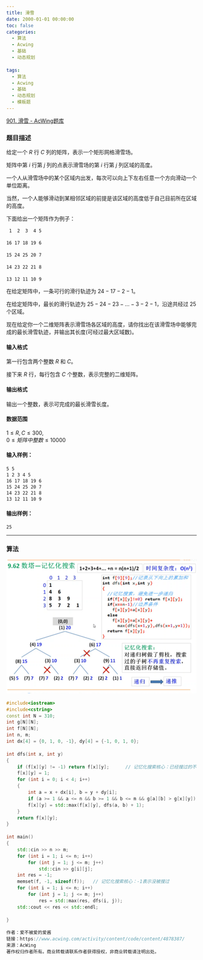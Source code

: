 ```yaml
---
title: 滑雪
date: 2000-01-01 00:00:00
toc: false
categories:
  - 算法
  - Acwing
  - 基础
  - 动态规划

tags:
  - 算法
  - Acwing
  - 基础
  - 动态规划
  - 模板题
---
```


[901. 滑雪 - AcWing题库](https://www.acwing.com/problem/content/903/)


### 题目描述
给定一个 $R$ 行 $C$ 列的矩阵，表示一个矩形网格滑雪场。

矩阵中第 $i$ 行第 $j$ 列的点表示滑雪场的第 $i$ 行第 $j$ 列区域的高度。

一个人从滑雪场中的某个区域内出发，每次可以向上下左右任意一个方向滑动一个单位距离。

当然，一个人能够滑动到某相邻区域的前提是该区域的高度低于自己目前所在区域的高度。

下面给出一个矩阵作为例子：

```
 1  2  3  4 5

16 17 18 19 6

15 24 25 20 7

14 23 22 21 8

13 12 11 10 9
```

在给定矩阵中，一条可行的滑行轨迹为 $24-17-2-1$。

在给定矩阵中，最长的滑行轨迹为 $25-24-23-…-3-2-1$，沿途共经过 $25$ 个区域。

现在给定你一个二维矩阵表示滑雪场各区域的高度，请你找出在该滑雪场中能够完成的最长滑雪轨迹，并输出其长度(可经过最大区域数)。

#### 输入格式

第一行包含两个整数 $R$ 和 $C$。

接下来 $R$ 行，每行包含 $C$ 个整数，表示完整的二维矩阵。

#### 输出格式

输出一个整数，表示可完成的最长滑雪长度。

#### 数据范围

$1 \le R,C \le 300$,  
$0 \le 矩阵中整数 \le 10000$

#### 输入样例：

```
5 5
1 2 3 4 5
16 17 18 19 6
15 24 25 20 7
14 23 22 21 8
13 12 11 10 9
```

#### 输出样例：

```
25
```

---
### 算法


![](滑雪/Pasted%20image%2020240513003517.png)
```cpp
#include<iostream>
#include<cstring>
const int N = 310;
int g[N][N];
int f[N][N];    
int n, m;
int dx[4] = {0, 1, 0, -1}, dy[4] = {-1, 0, 1, 0};

int dfs(int x, int y)
{
    if (f[x][y] != -1) return f[x][y];      // 记忆化搜索核心：已经搜过的不必重复搜索
    f[x][y] = 1;
    for (int i = 0; i < 4; i++)
    {
        int a = x + dx[i], b = y + dy[i];
        if (a >= 1 && a <= n && b >= 1 && b <= m && g[a][b] > g[x][y])
        f[x][y] = std::max(f[x][y], dfs(a, b) + 1);
    }
    return f[x][y];
}

int main()
{
    std::cin >> n >> m;
    for (int i = 1; i <= n; i++)
        for (int j = 1; j <= m; j++)
            std::cin >> g[i][j];
    int res = -1;
    memset(f, -1, sizeof(f));   // 记忆化搜索核心：-1表示没被搜过
    for (int i = 1; i <= n; i++)
        for (int j = 1; j <= m; j++)
            res = std::max(res, dfs(i, j));
    std::cout << res << std::endl;

}

作者：爱不被爱的爱酱
链接：https://www.acwing.com/activity/content/code/content/4878387/
来源：AcWing
著作权归作者所有。商业转载请联系作者获得授权，非商业转载请注明出处。
```
